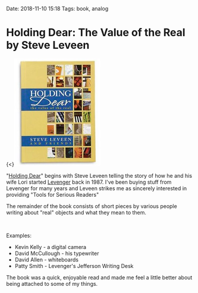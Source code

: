 Date: 2018-11-10 15:18
Tags: book, analog


# Holding Dear: The Value of the Real by Steve Leveen

{<}![](/_img/2018/2018-11-10_holding-dear.jpg)

"[Holding Dear](https://www.goodreads.com/book/show/17357293-holding-dear)" begins with Steve Leveen telling the story of how he and his wife Lori started [Levenger](https://www.levenger.com) back in 1987. I've been buying stuff from Levenger for many years and Leveen strikes me as sincerely interested in providing "Tools for Serious Readers"

The remainder of the book consists of short pieces by various people writing about "real" objects and what they mean to them.
  
<br>
  
Examples:

- Kevin Kelly - a digital camera
- David McCullough - his typewriter
- David Allen - whiteboards
- Patty Smith - Levenger's Jefferson Writing Desk

The book was a quick, enjoyable read and made me feel a little better about being attached to some of my things.

